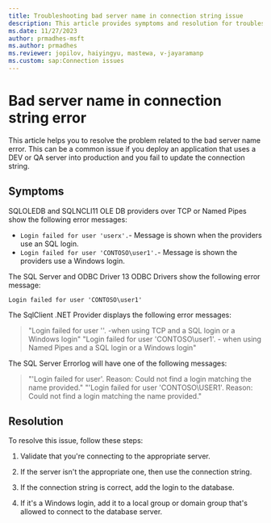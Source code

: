 ```yaml
---
title: Troubleshooting bad server name in connection string issue
description: This article provides symptoms and resolution for troubleshooting the bad server name in connection string error.
ms.date: 11/27/2023
author: prmadhes-msft
ms.author: prmadhes
ms.reviewer: jopilov, haiyingyu, mastewa, v-jayaramanp
ms.custom: sap:Connection issues
---
```


# Bad server name in connection string error

This article helps you to resolve the problem related to the bad server name error. This can be a common issue if you deploy an application that uses a DEV or QA server into production and you fail to update the connection string.

## Symptoms

SQLOLEDB and SQLNCLI11 OLE DB providers over TCP or Named Pipes show the following error messages:

- `Login failed for user 'userx'.`- Message is shown when the providers use an SQL login.
- `Login failed for user 'CONTOSO\user1'.`- Message is shown the providers use a Windows login.

The SQL Server and ODBC Driver 13 ODBC Drivers show the following error message:

`Login failed for user 'CONTOSO\user1'`

The SqlClient .NET Provider displays the following error messages:

> "Login failed for user ''. -when using TCP and a SQL login or a Windows login"
> "Login failed for user 'CONTOSO\user1'. - when using Named Pipes and a SQL login or a Windows login"

The SQL Server Errorlog will have one of the following messages:

> "'Login failed for user'. Reason: Could not find a login matching the name provided."
> "'Login failed for user 'CONTOSO\USER1'. Reason: Could not find a login matching the name provided."

## Resolution

To resolve this issue, follow these steps:

1. Validate that you're connecting to the appropriate server.

1. If the server isn't the appropriate one, then use the connection string.

1. If the connection string is correct, add the login to the database.

1. If it's a Windows login, add it to a local group or domain group that's allowed to connect to the database server.
